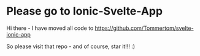 # Please go to Ionic-Svelte-App
Hi there - I have moved all code to https://github.com/Tommertom/svelte-ionic-app

So please visit that repo - and of course, star it!!! :)